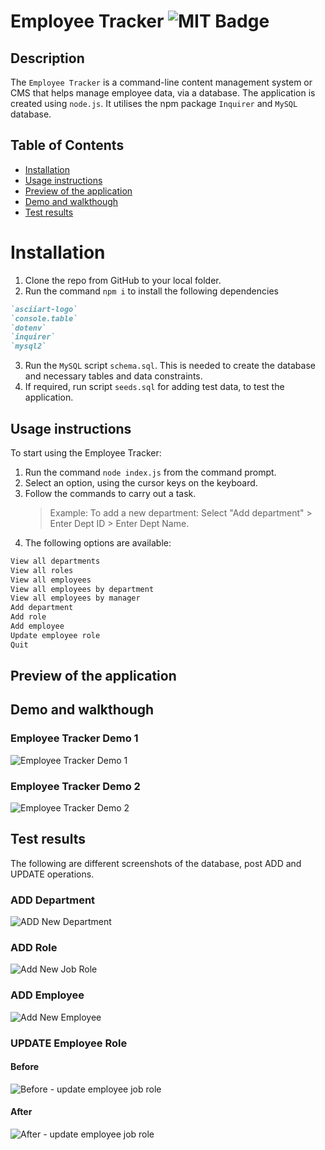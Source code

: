 # Employee Tracker ![MIT Badge](https://camo.githubusercontent.com/302a0a2a90397c2fc68f3838a6c9b9cebec684d041d250065a05bebab1412cd7/68747470733a2f2f696d672e736869656c64732e696f2f62616467652f4c6963656e73652d4d49542d726564)

## Description

The `Employee Tracker` is a command-line content management system or CMS that helps manage employee data, via a database.
The application is created using `node.js`. It utilises the npm package `Inquirer` and `MySQL` database.

## Table of Contents

- [Installation](#installation)
- [Usage instructions](#usage-instructions)
- [Preview of the application](#preview-of-the-application)
- [Demo and walkthough](#demo-and-walkthough)
- [Test results](#test-results)

# Installation

1. Clone the repo from GitHub to your local folder.
2. Run the command `npm i` to install the following dependencies

```md
`asciiart-logo`
`console.table`
`dotenv`
`inquirer`
`mysql2`
```

3. Run the `MySQL` script `schema.sql`. This is needed to create the database and necessary tables and data constraints.
4. If required, run script `seeds.sql` for adding test data, to test the application.

## Usage instructions

To start using the Employee Tracker:

1. Run the command `node index.js` from the command prompt.
2. Select an option, using the cursor keys on the keyboard.
3. Follow the commands to carry out a task.
   > Example: To add a new department: Select "Add department" > Enter Dept ID > Enter Dept Name.
4. The following options are available:

```md
View all departments
View all roles
View all employees
View all employees by department
View all employees by manager
Add department
Add role
Add employee
Update employee role
Quit
```

## Preview of the application

## Demo and walkthough

### Employee Tracker Demo 1

![Employee Tracker Demo 1](images/Employee-Tracker-Demo-1.gif)

### Employee Tracker Demo 2

![Employee Tracker Demo 2](images/Employee-Tracker-Demo-2.gif)

## Test results

The following are different screenshots of the database, post ADD and UPDATE operations.

### ADD Department

![ADD New Department](./images/addNewDept.png)

### ADD Role

![Add New Job Role](./images/addNewRole.png)

### ADD Employee

![Add New Employee](./images/addNewEmp.png)

### UPDATE Employee Role

#### Before

![Before - update employee job role ](images/update-empRole-Before.png)

#### After

![After - update employee job role ](images/update-EmpRoleAfter.png)

